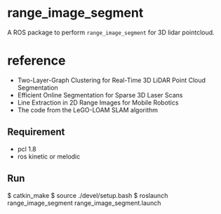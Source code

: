 # range_image_segment
A ROS package to perform `range_image_segment` for 3D lidar pointcloud.

# reference
* Two-Layer-Graph Clustering for Real-Time 3D LiDAR Point Cloud Segmentation
* Efficient Online Segmentation for Sparse 3D Laser Scans
* Line Extraction in 2D Range Images for Mobile Robotics
* The code from the LeGO-LOAM SLAM algorithm

## Requirement
* pcl 1.8
* ros kinetic or melodic

## Run
$ catkin_make
$ source ./devel/setup.bash
$ roslaunch range_image_segment range_image_segment.launch